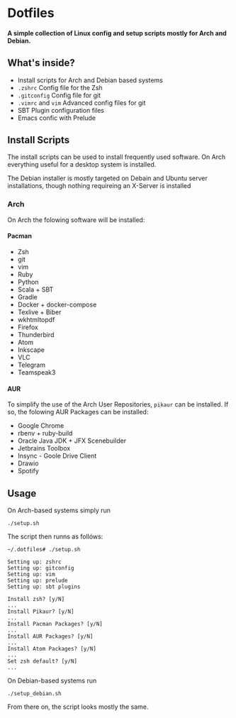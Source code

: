 # Dotfiles
#### A simple collection of Linux config and setup scripts mostly for Arch and Debian.

## What's inside?

* Install scripts for Arch and Debian based systems
* `.zshrc` Config file for the Zsh
* `.gitconfig` Config file for git
* `.vimrc` and `vim` Advanced config files for git
* SBT Plugin configuration files
* Emacs confic with Prelude

## Install Scripts
The install scripts can be used to install frequently used software.
On Arch everything useful for a desktop system is installed.

The Debian installer is mostly targeted on Debain and Ubuntu server installations, though nothing requireing an X-Server is installed

### Arch
On Arch the folowing software will be installed:
#### Pacman
* Zsh
* git
* vim
* Ruby
* Python
* Scala + SBT
* Gradle
* Docker + docker-compose
* Texlive + Biber
* wkhtmltopdf
* Firefox
* Thunderbird
* Atom
* Inkscape
* VLC
* Telegram
* Teamspeak3

#### AUR
To simplify the use of the Arch User Repositories, `pikaur` can be installed. If so, the folowing AUR Packages can be installed:
* Google Chrome
* rbenv + ruby-build
* Oracle Java JDK + JFX Scenebuilder
* Jetbrains Toolbox
* Insync - Goole Drive Client
* Drawio
* Spotify


## Usage

On Arch-based systems simply run

```
./setup.sh
```
The script then runns as follóws:
```
~/.dotfiles# ./setup.sh

Setting up: zshrc
Setting up: gitconfig
Setting up: vim
Setting up: prelude
Setting up: sbt plugins

Install zsh? [y/N]
...
Install Pikaur? [y/N]
...
Install Pacman Packages? [y/N]
...
Install AUR Packages? [y/N]
...
Install Atom Packages? [y/N]
...
Set zsh default? [y/N]
...

```

On Debian-based systems run

```
./setup_debian.sh
```
From there on, the script looks mostly the same.
